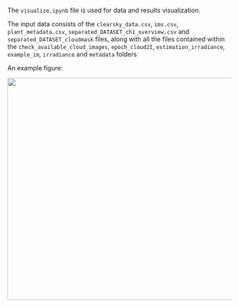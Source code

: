 
The <code>visualize.ipynb</code> file is used for data and results visualization.  

The input data consists of the <code>clearsky_data.csv</code>, <code>ims.csv</code>, <code>plant_metadata.csv</code>, <code>separated_DATASET_ch1_overview.csv</code> and <code>separated_DATASET_cloudmask</code> files, along with all the files contained within the <code>check_available_cloud_images</code>, <code>epoch_cloud2I</code>, <code>estimation_irradiance</code>,  <code>example_im</code>, <code>irradiance</code> and <code>metadata</code> folders

An example figure:
<p align="center">
  <img src='https://user-images.githubusercontent.com/109018380/241970762-58db143b-406e-40b0-8218-a817ff2a41d3.png' width="800" height="500" />
</p>

